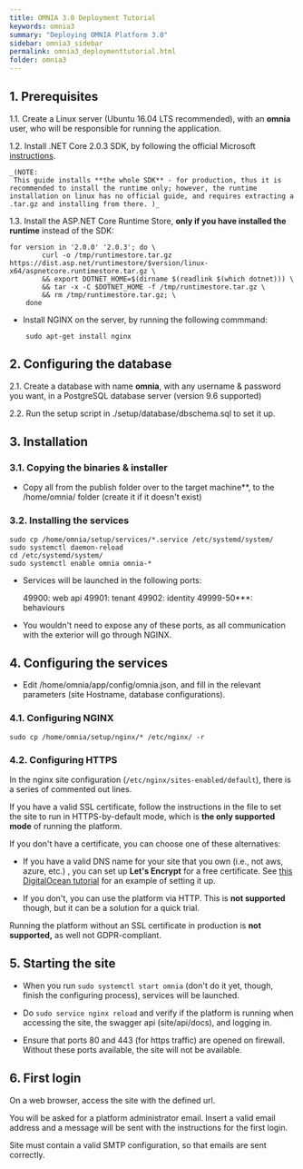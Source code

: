 ```yaml
---
title: OMNIA 3.0 Deployment Tutorial
keywords: omnia3
summary: "Deploying OMNIA Platform 3.0"
sidebar: omnia3_sidebar
permalink: omnia3_deploymenttutorial.html
folder: omnia3
---
```



## 1. Prerequisites

1.1. Create a Linux server (Ubuntu 16.04 LTS recommended), with an **omnia** user, who will be responsible for running the application.

1.2. Install .NET Core 2.0.3 SDK, by following the official Microsoft [instructions](https://docs.microsoft.com/en-us/dotnet/core/linux-prerequisites?tabs=netcore2x).

    _(NOTE: 
     This guide installs **the whole SDK** - for production, thus it is recommended to install the runtime only; however, the runtime installation on linux has no official guide, and requires extracting a .tar.gz and installing from there. )_

1.3. Install the ASP.NET Core Runtime Store, **only if you have installed the runtime** instead of the SDK:
```
for version in '2.0.0' '2.0.3'; do \
        curl -o /tmp/runtimestore.tar.gz https://dist.asp.net/runtimestore/$version/linux-x64/aspnetcore.runtimestore.tar.gz \
        && export DOTNET_HOME=$(dirname $(readlink $(which dotnet))) \
        && tar -x -C $DOTNET_HOME -f /tmp/runtimestore.tar.gz \
        && rm /tmp/runtimestore.tar.gz; \
    done
```

- Install NGINX on the server, by running the following commmand:

```
    sudo apt-get install nginx
```

## 2. Configuring the database
2.1. Create a database with name **omnia**, with any username & password you want, in a PostgreSQL database server (version 9.6 supported)

2.2. Run the setup script in ./setup/database/dbschema.sql to set it up.

## 3. Installation 

### 3.1. Copying the binaries & installer
- Copy all from the publish folder over to the target machine**, to the /home/omnia/ folder (create it if it doesn't exist)

### 3.2. Installing the services

```
sudo cp /home/omnia/setup/services/*.service /etc/systemd/system/
sudo systemctl daemon-reload
cd /etc/systemd/system/
sudo systemctl enable omnia omnia-*
```

- Services will be launched in the following ports:

    49900: web api
    49901: tenant
    49902: identity
    49999-50***: behaviours

- You wouldn't need to expose any of these ports, as all communication with the exterior will go through NGINX.

## 4. Configuring the services

- Edit /home/omnia/app/config/omnia.json, and fill in the relevant parameters (site Hostname, database configurations).

### 4.1. Configuring NGINX
```
sudo cp /home/omnia/setup/nginx/* /etc/nginx/ -r
```


### 4.2. Configuring HTTPS

In the nginx site configuration (`/etc/nginx/sites-enabled/default`), there is a series of commented out lines. 

If you have a valid SSL certificate, follow the instructions in the file to set the site to run in HTTPS-by-default mode, which is **the only supported mode** of running the platform.

If you don't have a certificate, you can choose one of these alternatives:
- If you have a valid DNS name for your site that you own (i.e., not aws, azure, etc.) , you can set up **Let's Encrypt** for a free certificate. See [this DigitalOcean tutorial](https://www.digitalocean.com/community/tutorials/how-to-secure-nginx-with-let-s-encrypt-on-ubuntu-16-04) for an example of setting it up.

- If you don't, you can use the platform via HTTP. This is **not supported** though, but it can be a solution for a quick trial.

Running the platform without an SSL certificate in production is **not supported,** as well not GDPR-compliant.

## 5. Starting the site
- When you run `sudo systemctl start omnia` (don't do it yet, though, finish the configuring process), services will be launched.

- Do `sudo service nginx reload` and verify if the platform is running when accessing the site, the swagger api (site/api/docs), and logging in.

- Ensure that ports 80 and 443 (for https traffic) are opened on firewall. Without these ports available, the site will not be available.

## 6. First login
On a web browser, access the site with the defined url.

You will be asked for a platform administrator email. Insert a valid email address and a message will be sent with the instructions for the first login.

Site must contain a valid SMTP configuration, so that emails are sent correctly.
